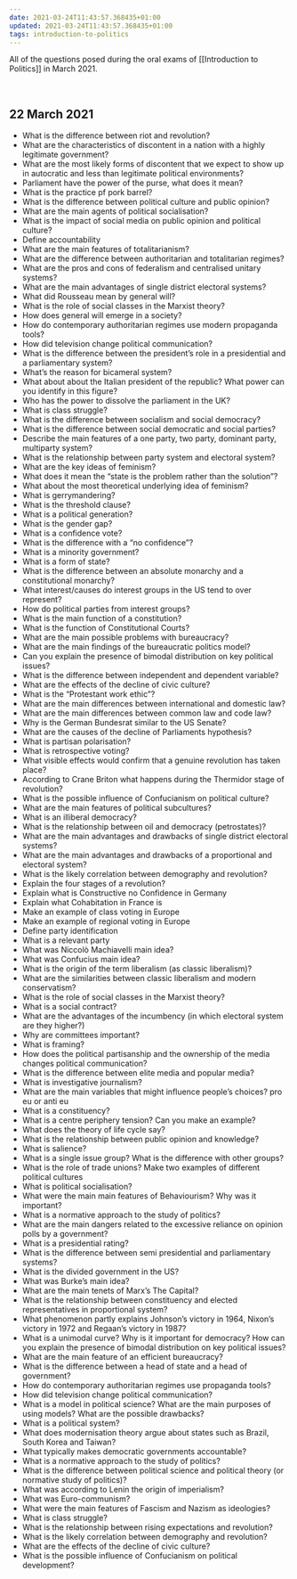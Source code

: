 ```yaml
---
date: 2021-03-24T11:43:57.368435+01:00
updated: 2021-03-24T11:43:57.368435+01:00
tags: introduction-to-politics
---
```

All of the questions posed during the oral exams of [[Introduction to Politics]] in March 2021.

<br>

## 22 March 2021

- What is the difference between riot and revolution?
- What are the characteristics of discontent in a nation with a highly legitimate government?
- What are the most likely forms of discontent that we expect to show up in autocratic and less than legitimate political environments? 
- Parliament have the power of the purse, what does it mean?
- What is the practice pf pork barrel? 
- What is the difference between political culture and public opinion?
- What are the main agents of political socialisation? 
- What is the impact of social media on public opinion and political culture? 
- Define accountability 
- What are the main features of totalitarianism? 
- What are the difference between authoritarian and totalitarian regimes? 
- What are the pros and cons of federalism and centralised unitary systems?
- What are the main advantages of single district electoral systems?
- What did Rousseau mean by general will?
- What is the role of social classes in the Marxist theory?
- How does general will emerge in a society? 
- How do contemporary authoritarian regimes use modern propaganda tools?
- How did television change political communication? 
- What is the difference between the president’s role in a presidential and a parliamentary system?
- What’s the reason for bicameral system?
- What about about the Italian president of the republic? What power can you identify in this figure? 
- Who has the power to dissolve the parliament in the UK? 
- What is class struggle?
- What is the difference between socialism and social democracy? 
- What is the difference between social democratic and social parties?
- Describe the main features of a one party, two party, dominant party, multiparty system?
- What is the relationship between party system and electoral system? 
- What are the key ideas of feminism?
- What does it mean the “state is the problem rather than the solution”?
- What about the most theoretical underlying idea of feminism? 
- What is gerrymandering?
- What is the threshold clause?
- What is a political generation?
- What is the gender gap? 
- What is a confidence vote?
- What is the difference with a “no confidence”?
- What is a minority government?
- What is a form of state?
- What is the difference between an absolute monarchy and a constitutional monarchy? 
- What interest/causes do interest groups in the US tend to over represent?
- How do political parties from interest groups? 
- What is the main function of a constitution?
- What is the function of Constitutional Courts? 
- What are the main possible problems with bureaucracy?
- What are the main findings of the bureaucratic politics model?
- Can you explain the presence of bimodal distribution on key political issues?
- What is the difference between independent and dependent variable?
- What are the effects of the decline of civic culture?
- What is the “Protestant work ethic”? 
- What are the main differences between international and domestic law?
- What are the main differences between common law and code law? 
- Why is the German Bundesrat similar to the US Senate?
- What are the causes of the decline of Parliaments hypothesis? 
- What is partisan polarisation?
- What is retrospective voting? 
- What visible effects would confirm that a genuine revolution has taken place?
- According to Crane Briton what happens during the Thermidor stage of revolution?
- What is the possible influence of Confucianism on political culture?
- What are the main features of political subcultures? 
- What is an illiberal democracy?
- What is the relationship between oil and democracy (petrostates)?
- What are the main advantages and drawbacks of single district electoral systems?
- What are the main advantages and drawbacks of a proportional and electoral system? 
- What is the likely correlation between demography and revolution?
- Explain the four stages of a revolution? 
- Explain what is Constructive no Confidence in Germany
- Explain what Cohabitation in France is
- Make an example of class voting in Europe 
- Make an example of regional voting in Europe
- Define party identification
- What is a relevant party 
- What was Niccolò Machiavelli main idea?
- What was Confucius main idea? 
- What is the origin of the term liberalism (as classic liberalism)?
- What are the similarities between classic liberalism and modern conservatism? 
- What is the role of social classes in the Marxist theory?
- What is a social contract? 
- What are the advantages of the incumbency (in which electoral system are they higher?)
- Why are committees important? 
- What is framing?
- How does the political partisanship and the ownership of the media changes political communication?
- What is the difference between elite media and popular media?
- What is investigative journalism?
- What are the main variables that might influence people’s choices? pro eu or anti eu
- What is a constituency?
- What is a centre periphery tension? Can you make an example?
- What does the theory of life cycle say? 
- What is the relationship between public opinion and knowledge?
- What is salience?
- What is a single issue group? What is the difference with other groups?
- What is the role of trade unions? 
Make two examples of different political cultures 
- What is political socialisation? 
- What were the main main features of Behaviourism? Why was it important? 
- What is a normative approach to the study of politics?
- What are the main dangers related to the excessive reliance on opinion polls by a government?
- What is a presidential rating?
- What is the difference between semi presidential and parliamentary systems?
- What is the divided government in the US? 
- What was Burke’s main idea?
- What are the main tenets of Marx’s The Capital?
- What is the relationship between constituency and elected representatives in proportional system?
- What phenomenon partly explains Johnson’s victory in 1964, Nixon’s victory in 1972 and Regaan’s victory in 1987? 
- What is a unimodal curve? Why is it important for democracy?
How can you explain the presence of bimodal distribution on key political issues? 
- What are the main feature of an efficient bureaucracy?
- What is the difference between a head of state and a head of government?
- How do contemporary authoritarian regimes use propaganda tools?
- How did television change political communication? 
- What is a model in political science? What are the main purposes of using models? What are the possible drawbacks?
- What is a political system?
- What does modernisation theory argue about states such as Brazil, South Korea and Taiwan?
- What typically makes democratic governments accountable?
- What is a normative approach to the study of politics?
- What is the difference between political science and political theory (or normative study of politics)?
- What was according to Lenin the origin of imperialism?
- What was Euro-communism?
- What were the main features of Fascism and Nazism as ideologies? 
- What is class struggle? 
- What is the relationship between rising expectations and revolution?
- What is the likely correlation between demography and revolution? 
- What are the effects of the decline of civic culture?
- What is the possible influence of Confucianism on political development?